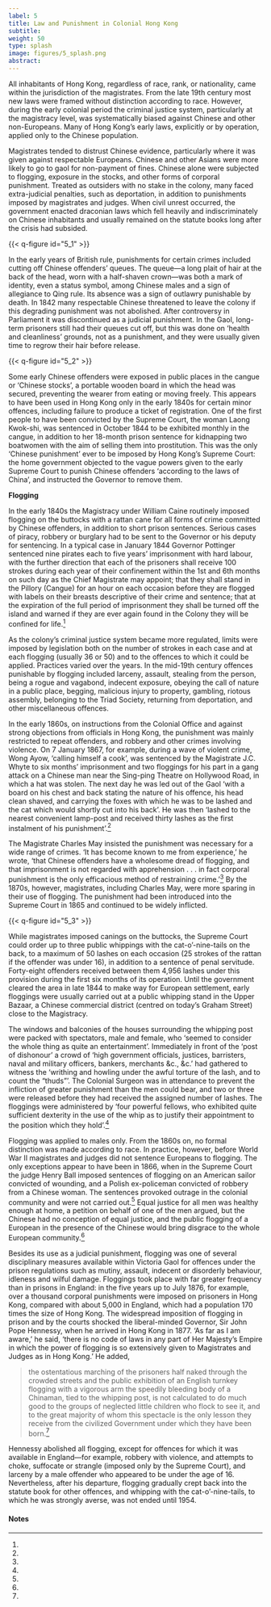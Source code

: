 ```yaml
---
label: 5
title: Law and Punishment in Colonial Hong Kong
subtitle:
weight: 50
type: splash
image: figures/5_splash.png
abstract:
---
```

All inhabitants of Hong Kong, regardless of race, rank, or nationality, came within the jurisdiction of the magistrates. From the late 19th century most new laws were framed without distinction according to race. However, during the early colonial period the criminal justice system, particularly at the magistracy level, was systematically biased against Chinese and other non-Europeans. Many of Hong Kong’s early laws, explicitly or by operation, applied only to the Chinese population.

Magistrates tended to distrust Chinese evidence, particularly where it was given against respectable Europeans. Chinese and other Asians were more likely to go to gaol for non-payment of fines. Chinese alone were subjected to flogging, exposure in the stocks, and other forms of corporal punishment. Treated as outsiders with no stake in the colony, many faced extra-judicial penalties, such as deportation, in addition to punishments imposed by magistrates and judges. When civil unrest occurred, the government enacted draconian laws which fell heavily and indiscriminately on Chinese inhabitants and usually remained on the statute books long after the crisis had subsided.

{{< q-figure id="5_1" >}}

In the early years of British rule, punishments for certain crimes included cutting off Chinese offenders’ queues. The queue—a long plait of hair at the back of the head, worn with a half-shaven crown—was both a mark of identity, even a status symbol, among Chinese males and a sign of allegiance to Qing rule. Its absence was a sign of outlawry punishable by death. In 1842 many respectable Chinese threatened to leave the colony if this degrading punishment was not abolished. After controversy in Parliament it was discontinued as a judicial punishment. In the Gaol, long-term prisoners still had their queues cut off, but this was done on ‘health and cleanliness’ grounds, not as a punishment, and they were usually given time to regrow their hair before release.

{{< q-figure id="5_2" >}}

Some early Chinese offenders were exposed in public places in the cangue or ‘Chinese stocks’, a portable wooden board in which the head was secured, preventing the wearer from eating or moving freely. This appears to have been used in Hong Kong only in the early 1840s for certain minor offences, including failure to produce a ticket of registration. One of the first people to have been convicted by the Supreme Court, the woman Laong Kwok-shi, was sentenced in October 1844 to be exhibited monthly in the cangue, in addition to her 18-month prison sentence for kidnapping two boatwomen with the aim of selling them into prostitution. This was the only ‘Chinese punishment’ ever to be imposed by Hong Kong’s Supreme Court: the home government objected to the vague powers given to the early Supreme Court to punish Chinese offenders ‘according to the laws of China’, and instructed the Governor to remove them.

**Flogging**

In the early 1840s the Magistracy under William Caine routinely imposed flogging on the buttocks with a rattan cane for all forms of crime committed by Chinese offenders, in addition to short prison sentences. Serious cases of piracy, robbery or burglary had to be sent to the Governor or his deputy for sentencing. In a typical case in January 1844 Governor Pottinger sentenced nine pirates each to five years’ imprisonment with hard labour, with the further direction that each of the prisoners shall receive 100 strokes during each year of their confinement within the 1st and 6th months on such day as the Chief Magistrate may appoint; that they shall stand in the Pillory (Cangue) for an hour on each occasion before they are flogged with labels on their breasts descriptive of their crime and sentence; that at the expiration of the full period of imprisonment they shall be turned off the island and warned if they are ever again found in the Colony they will be confined for life.[^1]

As the colony’s criminal justice system became more regulated, limits were imposed by legislation both on the number of strokes in each case and at each flogging (usually 36 or 50) and to the offences to which it could be applied. Practices varied over the years. In the mid-19th century offences punishable by flogging included larceny, assault, stealing from the person, being a rogue and vagabond, indecent exposure, obeying the call of nature in a public place, begging, malicious injury to property, gambling, riotous assembly, belonging to the Triad Society, returning from deportation, and other miscellaneous offences.

In the early 1860s, on instructions from the Colonial Office and against strong objections from officials in Hong Kong, the punishment was mainly restricted to repeat offenders, and robbery and other crimes involving violence. On 7 January 1867, for example, during a wave of violent crime, Wong Ayow, ‘calling himself a cook’, was sentenced by the Magistrate J.C. Whyte to six months’ imprisonment and two floggings for his part in a gang attack on a Chinese man near the Sing-ping Theatre on Hollywood Road, in which a hat was stolen. The next day he was led out of the Gaol ‘with a board on his chest and back stating the nature of his offence, his head clean shaved, and carrying the foxes with which he was to be lashed and the cat which would shortly cut into his back’. He was then ‘lashed to the nearest convenient lamp-post and received thirty lashes as the first instalment of his punishment’.[^2]

The Magistrate Charles May insisted the punishment was necessary for a wide range of crimes. ‘It has become known to me from experience,’ he wrote, ‘that Chinese offenders have a wholesome dread of flogging, and that imprisonment is not regarded with apprehension . . . in fact corporal punishment is the only efficacious method of restraining crime.’[^3] By the 1870s, however, magistrates, including Charles May, were more sparing in their use of flogging. The punishment had been introduced into the Supreme Court in 1865 and continued to be widely inflicted.

{{< q-figure id="5_3" >}}

While magistrates imposed canings on the buttocks, the Supreme Court could order up to three public whippings with the cat-o’-nine-tails on the back, to a maximum of 50 lashes on each occasion (25 strokes of the rattan if the offender was under 16), in addition to a sentence of penal servitude. Forty-eight offenders received between them 4,956 lashes under this provision during the first six months of its operation. Until the government cleared the area in late 1844 to make way for European settlement, early floggings were usually carried out at a public whipping stand in the Upper Bazaar, a Chinese commercial district (centred on today’s Graham Street) close to the Magistracy.

The windows and balconies of the houses surrounding the whipping post were packed with spectators, male and female, who ‘seemed to consider the whole thing as quite an entertainment’. Immediately in front of the ‘post of dishonour’ a crowd of ‘high government officials, justices, barristers, naval and military officers, bankers, merchants &c., &c.’ had gathered to witness the ‘writhing and howling under the awful torture of the lash, and to count the “thuds”’. The Colonial Surgeon was in attendance to prevent the infliction of greater punishment than the men could bear, and two or three were released before they had received the assigned number of lashes. The floggings were administered by ‘four powerful fellows, who exhibited quite sufficient dexterity in the use of the whip as to justify their appointment to the position which they hold’.[^4]

Flogging was applied to males only. From the 1860s on, no formal distinction was made according to race. In practice, however, before World War II magistrates and judges did not sentence Europeans to flogging. The only exceptions appear to have been in 1866, when in the Supreme Court the judge Henry Ball imposed sentences of flogging on an American sailor convicted of wounding, and a Polish ex-policeman convicted of robbery from a Chinese woman. The sentences provoked outrage in the colonial community and were not carried out.[^5] Equal justice for all men was healthy enough at home, a petition on behalf of one of the men argued, but the Chinese had no conception of equal justice, and the public flogging of a European in the presence of the Chinese would bring disgrace to the whole European community.[^6]

Besides its use as a judicial punishment, flogging was one of several disciplinary measures available within Victoria Gaol for offences under the prison regulations such as mutiny, assault, indecent or disorderly behaviour, idleness and wilful damage. Floggings took place with far greater frequency than in prisons in England: in the five years up to July 1876, for example, over a thousand corporal punishments were imposed on prisoners in Hong Kong, compared with about 5,000 in England, which had a population 170 times the size of Hong Kong. The widespread imposition of flogging in prison and by the courts shocked the liberal-minded Governor, Sir John Pope Hennessy, when he arrived in Hong Kong in 1877. ‘As far as I am aware,’ he said, ‘there is no code of laws in any part of Her Majesty’s Empire in which the power of flogging is so extensively given to Magistrates and Judges as in Hong Kong.’ He added,

>the ostentatious marching of the prisoners half naked through the crowded streets
and the public exhibition of an English turnkey flogging with a vigorous arm the
speedily bleeding body of a Chinaman, tied to the whipping post, is not calculated
to do much good to the groups of neglected little children who flock to see
it, and to the great majority of whom this spectacle is the only lesson they receive
from the civilized Government under which they have been born.[^7]

Hennessy abolished all flogging, except for offences for which it was available in England—for example, robbery with violence, and attempts to choke, suffocate or strangle (imposed only by the Supreme Court), and larceny by a male offender who appeared to be under the age of 16. Nevertheless, after his departure, flogging gradually crept back into the statute book for other offences, and whipping with the cat-o’-nine-tails, to which he was strongly averse, was not ended until 1954.

#### Notes
[^1]:
[^2]:
[^3]:
[^4]:
[^5]:
[^6]:
[^7]:
